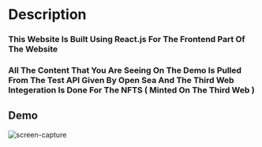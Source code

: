 # Description

### This Website Is Built Using React.js For The Frontend Part Of The Website 

### All The Content That You Are Seeing On The Demo Is Pulled From The Test API Given By Open Sea And The Third Web Integeration Is Done For The NFTS ( Minted On The Third Web )

## Demo

![screen-capture](https://user-images.githubusercontent.com/80502023/155474426-fb1227ed-59b5-43ea-b995-5b5f48c99634.gif)
